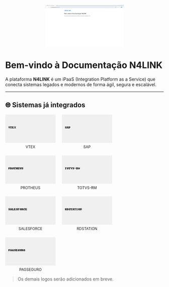 <p align="center">
  <img src="docs/assets/logo-n4link.png" alt="N4LINK" width="250"/>
</p>

# Bem-vindo à Documentação N4LINK

A plataforma **N4LINK** é um iPaaS (Integration Platform as a Service) que conecta sistemas legados e modernos de forma ágil, segura e escalável.

---

## 🌐 Sistemas já integrados

<div style='display: flex; flex-wrap: wrap; gap: 20px;'>
  <div style="text-align:center">
    <img src="docs/assets/logos/vtex.png" alt="vtex" style="width:160px; height:auto;"/>
    <br><small>VTEX</small>
  </div>
  <div style="text-align:center">
    <img src="docs/assets/logos/sap.png" alt="sap" style="width:160px; height:auto;"/>
    <br><small>SAP</small>
  </div>
  <div style="text-align:center">
    <img src="docs/assets/logos/protheus.png" alt="protheus" style="width:160px; height:auto;"/>
    <br><small>PROTHEUS</small>
  </div>
  <div style="text-align:center">
    <img src="docs/assets/logos/totvs-rm.png" alt="totvs-rm" style="width:160px; height:auto;"/>
    <br><small>TOTVS-RM</small>
  </div>
  <div style="text-align:center">
    <img src="docs/assets/logos/salesforce.png" alt="salesforce" style="width:160px; height:auto;"/>
    <br><small>SALESFORCE</small>
  </div>
  <div style="text-align:center">
    <img src="docs/assets/logos/rdstation.png" alt="rdstation" style="width:160px; height:auto;"/>
    <br><small>RDSTATION</small>
  </div>
  <div style="text-align:center">
    <img src="docs/assets/logos/pagseguro.png" alt="pagseguro" style="width:160px; height:auto;"/>
    <br><small>PAGSEGURO</small>
  </div>
</div>

> Os demais logos serão adicionados em breve.
